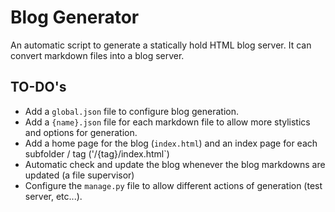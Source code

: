 # Blog Generator

An automatic script to generate a statically hold HTML blog server. It can convert markdown files into a blog server.

## TO-DO's

- Add a `global.json` file to configure blog generation.
- Add a `{name}.json` file for each markdown file to allow more stylistics and options for generation.
- Add a home page for the blog (`index.html`) and an index page for each subfolder / tag ('/{tag}/index.html`)
- Automatic check and update the blog whenever the blog markdowns are updated (a file supervisor)
- Configure the `manage.py` file to allow different actions of generation (test server, etc...).
